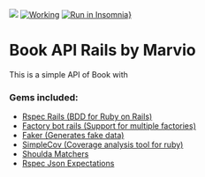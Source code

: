 <a href="https://codeclimate.com/github/marviorocha/book-api-marvio/maintainability"><img src="https://api.codeclimate.com/v1/badges/94bef2669aa5e601473d/maintainability" /></a>
[![Working](https://img.shields.io/badge/code_style-rubocop-brightgreen.svg)](https://github.com/rubocop/rubocop)
[![Run in Insomnia}](https://insomnia.rest/images/run.svg)](https://insomnia.rest/run/?label=Api-Book&uri=https%3A%2F%2Fraw.githubusercontent.com%2Fmarviorocha%2Fbook-api-marvio%2Fmain%2Fpublic%2Fapi-book-Insomnia_2021-08-15.json)

# Book API Rails by Marvio

This is a simple API of Book with

### Gems included:

- [Rspec Rails (BDD for Ruby on Rails)](https://github.com/rspec/rspec-rails)
- [Factory bot rails (Support for multiple factories)](https://github.com/thoughtbot/factory_bot_rails)
- [Faker (Generates fake data)](https://github.com/faker-ruby/faker)
- [SimpleCov (Coverage analysis tool for ruby)](https://github.com/simplecov-ruby/simplecov)
- [Shoulda Matchers](https://github.com/thoughtbot/shoulda-matchers)
- [Rspec Json Expectations](https://github.com/waterlink/rspec-json_expectations)
